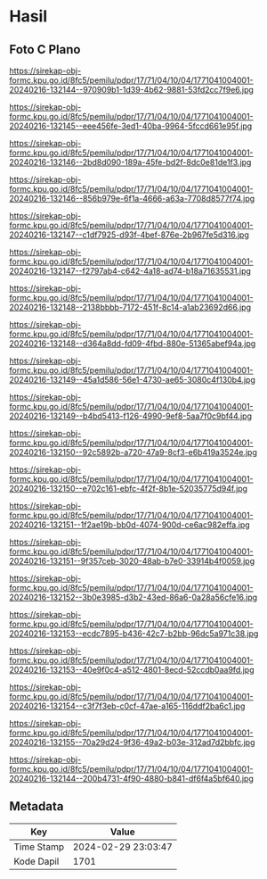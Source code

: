 # Hasil

## Foto C Plano

https://sirekap-obj-formc.kpu.go.id/8fc5/pemilu/pdpr/17/71/04/10/04/1771041004001-20240216-132144--970909b1-1d39-4b62-9881-53fd2cc7f9e6.jpg

https://sirekap-obj-formc.kpu.go.id/8fc5/pemilu/pdpr/17/71/04/10/04/1771041004001-20240216-132145--eee456fe-3ed1-40ba-9964-5fccd661e95f.jpg

https://sirekap-obj-formc.kpu.go.id/8fc5/pemilu/pdpr/17/71/04/10/04/1771041004001-20240216-132146--2bd8d090-189a-45fe-bd2f-8dc0e81de1f3.jpg

https://sirekap-obj-formc.kpu.go.id/8fc5/pemilu/pdpr/17/71/04/10/04/1771041004001-20240216-132146--856b979e-6f1a-4666-a63a-7708d8577f74.jpg

https://sirekap-obj-formc.kpu.go.id/8fc5/pemilu/pdpr/17/71/04/10/04/1771041004001-20240216-132147--c1df7925-d93f-4bef-876e-2b967fe5d316.jpg

https://sirekap-obj-formc.kpu.go.id/8fc5/pemilu/pdpr/17/71/04/10/04/1771041004001-20240216-132147--f2797ab4-c642-4a18-ad74-b18a71635531.jpg

https://sirekap-obj-formc.kpu.go.id/8fc5/pemilu/pdpr/17/71/04/10/04/1771041004001-20240216-132148--2138bbbb-7172-451f-8c14-a1ab23692d66.jpg

https://sirekap-obj-formc.kpu.go.id/8fc5/pemilu/pdpr/17/71/04/10/04/1771041004001-20240216-132148--d364a8dd-fd09-4fbd-880e-51365abef94a.jpg

https://sirekap-obj-formc.kpu.go.id/8fc5/pemilu/pdpr/17/71/04/10/04/1771041004001-20240216-132149--45a1d586-56e1-4730-ae65-3080c4f130b4.jpg

https://sirekap-obj-formc.kpu.go.id/8fc5/pemilu/pdpr/17/71/04/10/04/1771041004001-20240216-132149--b4bd5413-f126-4990-9ef8-5aa7f0c9bf44.jpg

https://sirekap-obj-formc.kpu.go.id/8fc5/pemilu/pdpr/17/71/04/10/04/1771041004001-20240216-132150--92c5892b-a720-47a9-8cf3-e6b419a3524e.jpg

https://sirekap-obj-formc.kpu.go.id/8fc5/pemilu/pdpr/17/71/04/10/04/1771041004001-20240216-132150--e702c161-ebfc-4f2f-8b1e-52035775d94f.jpg

https://sirekap-obj-formc.kpu.go.id/8fc5/pemilu/pdpr/17/71/04/10/04/1771041004001-20240216-132151--1f2ae19b-bb0d-4074-900d-ce6ac982effa.jpg

https://sirekap-obj-formc.kpu.go.id/8fc5/pemilu/pdpr/17/71/04/10/04/1771041004001-20240216-132151--9f357ceb-3020-48ab-b7e0-33914b4f0059.jpg

https://sirekap-obj-formc.kpu.go.id/8fc5/pemilu/pdpr/17/71/04/10/04/1771041004001-20240216-132152--3b0e3985-d3b2-43ed-86a6-0a28a56cfe16.jpg

https://sirekap-obj-formc.kpu.go.id/8fc5/pemilu/pdpr/17/71/04/10/04/1771041004001-20240216-132153--ecdc7895-b436-42c7-b2bb-96dc5a971c38.jpg

https://sirekap-obj-formc.kpu.go.id/8fc5/pemilu/pdpr/17/71/04/10/04/1771041004001-20240216-132153--40e9f0c4-a512-4801-8ecd-52ccdb0aa9fd.jpg

https://sirekap-obj-formc.kpu.go.id/8fc5/pemilu/pdpr/17/71/04/10/04/1771041004001-20240216-132154--c3f7f3eb-c0cf-47ae-a165-116ddf2ba6c1.jpg

https://sirekap-obj-formc.kpu.go.id/8fc5/pemilu/pdpr/17/71/04/10/04/1771041004001-20240216-132155--70a29d24-9f36-49a2-b03e-312ad7d2bbfc.jpg

https://sirekap-obj-formc.kpu.go.id/8fc5/pemilu/pdpr/17/71/04/10/04/1771041004001-20240216-132144--200b4731-4f90-4880-b841-df6f4a5bf640.jpg


## Metadata

| Key        | Value               |
| ---------- | ------------------- |
| Time Stamp | 2024-02-29 23:03:47 |
| Kode Dapil | 1701                |




